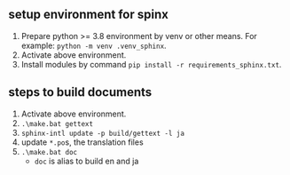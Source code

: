 ## setup environment for spinx

1. Prepare python >= 3.8 environment by venv or other means. For example: `python -m venv .venv_sphinx`.
2. Activate above environment.
3. Install modules by command `pip install -r requirements_sphinx.txt`.

## steps to build documents

1. Activate above environment.
2. `.\make.bat gettext`
3. `sphinx-intl update -p build/gettext -l ja`
4. update `*.po`s, the translation files
5. `.\make.bat doc`
   - `doc` is alias to build en and ja
